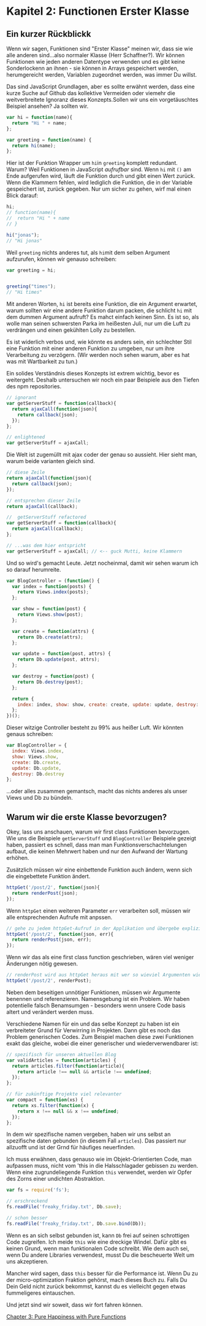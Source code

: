 # Kapitel 2: Functionen Erster Klasse

## Ein kurzer Rückblickk
Wenn wir sagen, Funktionen sind "Erster Klasse" meinen wir, dass sie wie alle anderen sind...also normaler Klasse (Herr Schaffner?). Wir können Funktionen wie jeden anderen Datentype verwenden und es gibt keine Sonderlockenn an ihnen - sie können in Arrays gespeichert werden, herumgereicht werden, Variablen zugeordnet werden, was immer Du willst.

Das sind JavaScript Grundlagen, aber es sollte erwähnt werden, dass eine kurze Suche auf Github das kollektive Vermeiden oder viemehr die weitverbreitete Ignoranz dieses Konzepts.Sollen wir uns ein vorgetäuschtes Beispiel ansehen? Ja sollten wir.

```js
var hi = function(name){
  return "Hi " + name;
};

var greeting = function(name) {
  return hi(name);
};
```

Hier ist der Funktion Wrapper um `hi`in `greeting` komplett redundant. Warum? Weil Funktionen in JavaScript *aufrufbar* sind. Wenn `hi` mit `()` am Ende aufgerufen wird, läuft die Funktion durch und gibt einen Wert zurück. Wenn die Klammern fehlen, wird lediglich die Funktion, die in der Variable gespeichert ist, zurück gegeben. Nur um sicher zu gehen, wirf mal einen Blick darauf:

```js
hi;
// function(name){
//  return "Hi " + name
// }

hi("jonas");
// "Hi jonas"
```

Weil `greeting` nichts anderes tut, als `hi`mit dem selben Argument aufzurufen, können wir genauso schreiben:

```js
var greeting = hi;


greeting("times");
// "Hi times"
```

Mit anderen Worten, `hi` ist bereits eine Funktion, die ein Argument erwartet, warum sollten wir eine andere Funktion darum packen, die schlicht `hi` mit dem dummen Argument aufruft? Es mahct einfach keinen Sinn. Es ist so, als wolle man seinen schwersten Parka im heißesten Juli, nur um die Luft zu verdrängen und einen gekühlten Lolly zu bestellen.

Es ist widerlich verbos und, wie könnte es anders sein, ein schlechter Stil eine Funktion mit einer anderen Funktion zu umgeben, nur um ihre Verarbeitung zu verzögern. (Wir werden noch sehen warum, aber es hat was mit Wartbarkeit zu tun.)

Ein solides Verständnis dieses Konzepts ist extrem wichtig, bevor es weitergeht. Deshalb untersuchen wir noch ein paar Beispiele aus den Tiefen des npm repositories.

```js
// ignorant
var getServerStuff = function(callback){
  return ajaxCall(function(json){
    return callback(json);
  });
};

// enlightened
var getServerStuff = ajaxCall;
```

Die Welt ist zugemüllt mit ajax coder der genau so aussieht. Hier sieht man, warum beide varianten gleich sind.

```js
// diese Zeile
return ajaxCall(function(json){
  return callback(json);
});

// entsprechen dieser Zeile
return ajaxCall(callback);

//  getServerStuff refactored
var getServerStuff = function(callback){
  return ajaxCall(callback);
};

// ...was dem hier entspricht
var getServerStuff = ajaxCall; // <-- guck Mutti, keine Klammern
```

Und so wird's gemacht Leute. Jetzt nocheinmal, damit wir sehen warum ich so darauf herumreite.

```js
var BlogController = (function() {
  var index = function(posts) {
    return Views.index(posts);
  };

  var show = function(post) {
    return Views.show(post);
  };

  var create = function(attrs) {
    return Db.create(attrs);
  };

  var update = function(post, attrs) {
    return Db.update(post, attrs);
  };

  var destroy = function(post) {
    return Db.destroy(post);
  };

  return {
    index: index, show: show, create: create, update: update, destroy: destroy
  };
})();
```

Dieser witzige Controller besteht zu 99% aus heißer Luft. Wir könnten genaus schreiben:

```js
var BlogController = {
  index: Views.index,
  show: Views.show,
  create: Db.create,
  update: Db.update,
  destroy: Db.destroy
};
```

...oder alles zusammen gemantsch, macht das nichts anderes als unser Views und Db zu bündeln.

## Warum wir die erste Klasse bevorzugen?

Okey, lass uns anschauen, warum wir first class Funktionen bevorzugen. Wie uns die Beispiele `getServerStuff` und `BlogController` Beispiele gezeigt haben, passiert es schnell, dass man man Funktionsverschachtelungen aufbaut, die keinen Mehrwert haben und nur den Aufwand der Wartung erhöhen.

Zusätzlich  müssen wir eine einbettende Funktion auch ändern, wenn sich die eingebettete Funktion ändert.

```js
httpGet('/post/2', function(json){
  return renderPost(json);
});
```

Wenn `httpGet` einen weiteren Parameter `err` verarbeiten soll, müssen wir alle entsprechenden Aufrufe mit anpssen.

```js
// gehe zu jedem httpGet-Aufruf in der Applikation und übergebe explizit err
httpGet('/post/2', function(json, err){
  return renderPost(json, err);
});
```

Wenn wir das als eine first class function geschrieben, wären viel weniger Änderungen nötig gewesen.

```js
// renderPost wird aus httpGet heraus mit wer so wieviel Argumenten wie es will aufgerufen
httpGet('/post/2', renderPost);
```

Neben dem beseitigen unnötiger Funktionen, müssen wir Argumente benennen und referenzieren. Namensgebung ist ein Problem. Wir haben potentielle falsch Benamsumgen - besonders wenn unsere Code basis altert und verändert werden muss.

Verschiedene Namen für ein und das selbe Konzept zu haben ist ein verbreiteter Grund für Verwirring in Projekten. Dann gibt es noch das Problem generischen Codes. Zum Beispiel machen diese zwei Funktionen exakt das gleiche, wobei die einer generischer und wiederverwendbarer ist:

```js
// spezifisch für unseren aktuellen Blog
var validArticles = function(articles) {
  return articles.filter(function(article){
    return article !== null && article !== undefined;
  });
};

// für zukünftige Projekte viel relevanter
var compact = function(xs) {
  return xs.filter(function(x) {
    return x !== null && x !== undefined;
  });
};
```

In dem wir spezifische namen vergeben, haben wir uns selbst an spezifische daten gebunden (in diesem Fall `articles`). Das passiert nur allzuofft und ist der Grnd für häufiges neuerfinden.

Ich muss erwähnen, dass genauso wie im Objekt-Orientierten Code, man aufpassen muss, nicht vom 'this in die Halsschlagader gebissen zu werden. Wenn eine zugrundeliegende Funktion `this` verwendet, werden wir Opfer des Zorns einer undichten Abstraktion.

```js
var fs = require('fs');

// erschreckend
fs.readFile('freaky_friday.txt', Db.save);

// schon besser
fs.readFile('freaky_friday.txt', Db.save.bind(Db));

```

Wenn es an sich selbst gebunden ist, kann `Db` frei auf seinen schrottigen Code zugreifen. Ich meide `this` wie eine dreckige Windel. Dafür gibt es keinen Grund, wenn man funktionalen Code schreibt. Wie dem auch sei, wenn Du andere Libraries verwendest, musst Du die bescheuerte Welt um uns akzeptieren.

Mancher wird sagen, dass `this` besser für die Performance ist. Wenn Du zu der micro-optimization Fraktion gehörst, mach dieses Buch zu. Falls Du Dein Geld nicht zurück bekommst, kannst du es vielleicht gegen etwas fummeligeres eintauschen.

Und jetzt sind wir soweit, dass wir fort fahren können.

[Chapter 3: Pure Happiness with Pure Functions](ch3.md)
